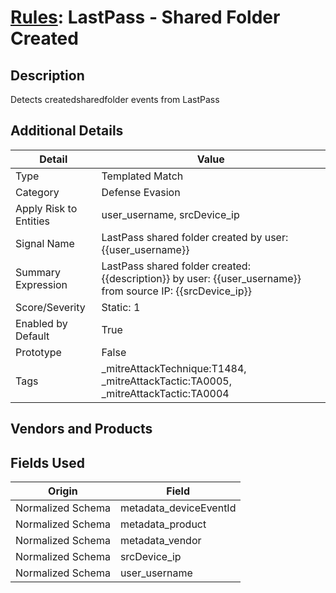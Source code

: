 # [Rules](README.md): LastPass - Shared Folder Created

## Description
Detects createdsharedfolder events from LastPass

## Additional Details
|Detail|Value|
|----|----|
|Type|Templated Match|
|Category|Defense Evasion|
|Apply Risk to Entities|user_username, srcDevice_ip|
|Signal Name|LastPass shared folder created by user: {{user_username}}|
|Summary Expression|LastPass shared folder created: {{description}}  by user: {{user_username}} from source IP: {{srcDevice_ip}}|
|Score/Severity|Static: 1|
|Enabled by Default|True|
|Prototype|False|
|Tags|_mitreAttackTechnique:T1484, _mitreAttackTactic:TA0005, _mitreAttackTactic:TA0004|
## Vendors and Products


## Fields Used

|Origin|Field|
|----|----|
|Normalized Schema|metadata_deviceEventId|
|Normalized Schema|metadata_product|
|Normalized Schema|metadata_vendor|
|Normalized Schema|srcDevice_ip|
|Normalized Schema|user_username|


